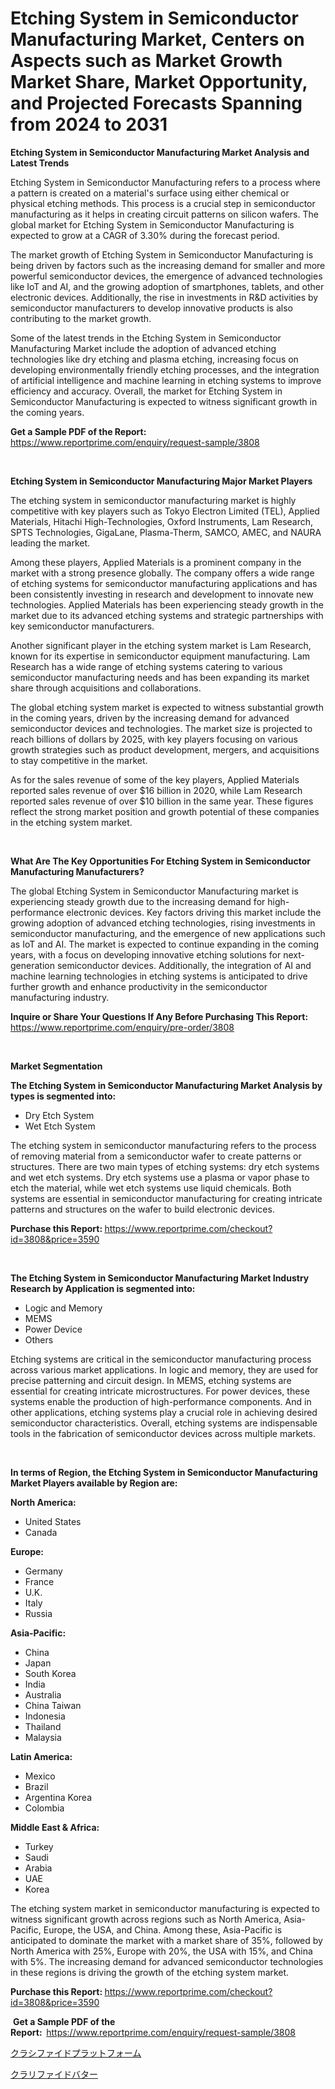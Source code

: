 <p><h1>Etching System in Semiconductor Manufacturing Market, Centers on Aspects such as Market Growth Market Share, Market Opportunity, and Projected Forecasts Spanning from 2024 to 2031</h1></p><p><strong>Etching System in Semiconductor Manufacturing Market Analysis and Latest Trends</strong></p>
<p><p>Etching System in Semiconductor Manufacturing refers to a process where a pattern is created on a material's surface using either chemical or physical etching methods. This process is a crucial step in semiconductor manufacturing as it helps in creating circuit patterns on silicon wafers. The global market for Etching System in Semiconductor Manufacturing is expected to grow at a CAGR of 3.30% during the forecast period.</p><p>The market growth of Etching System in Semiconductor Manufacturing is being driven by factors such as the increasing demand for smaller and more powerful semiconductor devices, the emergence of advanced technologies like IoT and AI, and the growing adoption of smartphones, tablets, and other electronic devices. Additionally, the rise in investments in R&D activities by semiconductor manufacturers to develop innovative products is also contributing to the market growth.</p><p>Some of the latest trends in the Etching System in Semiconductor Manufacturing Market include the adoption of advanced etching technologies like dry etching and plasma etching, increasing focus on developing environmentally friendly etching processes, and the integration of artificial intelligence and machine learning in etching systems to improve efficiency and accuracy. Overall, the market for Etching System in Semiconductor Manufacturing is expected to witness significant growth in the coming years.</p></p>
<p><strong>Get a Sample PDF of the Report:&nbsp;</strong> <a href="https://www.reportprime.com/enquiry/request-sample/3808">https://www.reportprime.com/enquiry/request-sample/3808</a></p>
<p>&nbsp;</p>
<p><strong>Etching System in Semiconductor Manufacturing Major Market Players</strong></p>
<p><p>The etching system in semiconductor manufacturing market is highly competitive with key players such as Tokyo Electron Limited (TEL), Applied Materials, Hitachi High-Technologies, Oxford Instruments, Lam Research, SPTS Technologies, GigaLane, Plasma-Therm, SAMCO, AMEC, and NAURA leading the market. </p><p>Among these players, Applied Materials is a prominent company in the market with a strong presence globally. The company offers a wide range of etching systems for semiconductor manufacturing applications and has been consistently investing in research and development to innovate new technologies. Applied Materials has been experiencing steady growth in the market due to its advanced etching systems and strategic partnerships with key semiconductor manufacturers.</p><p>Another significant player in the etching system market is Lam Research, known for its expertise in semiconductor equipment manufacturing. Lam Research has a wide range of etching systems catering to various semiconductor manufacturing needs and has been expanding its market share through acquisitions and collaborations.</p><p>The global etching system market is expected to witness substantial growth in the coming years, driven by the increasing demand for advanced semiconductor devices and technologies. The market size is projected to reach billions of dollars by 2025, with key players focusing on various growth strategies such as product development, mergers, and acquisitions to stay competitive in the market.</p><p>As for the sales revenue of some of the key players, Applied Materials reported sales revenue of over $16 billion in 2020, while Lam Research reported sales revenue of over $10 billion in the same year. These figures reflect the strong market position and growth potential of these companies in the etching system market.</p></p>
<p>&nbsp;</p>
<p><strong>What Are The Key Opportunities For Etching System in Semiconductor Manufacturing Manufacturers?</strong></p>
<p><p>The global Etching System in Semiconductor Manufacturing market is experiencing steady growth due to the increasing demand for high-performance electronic devices. Key factors driving this market include the growing adoption of advanced etching technologies, rising investments in semiconductor manufacturing, and the emergence of new applications such as IoT and AI. The market is expected to continue expanding in the coming years, with a focus on developing innovative etching solutions for next-generation semiconductor devices. Additionally, the integration of AI and machine learning technologies in etching systems is anticipated to drive further growth and enhance productivity in the semiconductor manufacturing industry.</p></p>
<p><strong>Inquire or Share Your Questions If Any Before Purchasing This Report:</strong> <a href="https://www.reportprime.com/enquiry/pre-order/3808">https://www.reportprime.com/enquiry/pre-order/3808</a></p>
<p>&nbsp;</p>
<p><strong>Market Segmentation</strong></p>
<p><strong>The Etching System in Semiconductor Manufacturing Market Analysis by types is segmented into:</strong></p>
<p><ul><li>Dry Etch System</li><li>Wet Etch System</li></ul></p>
<p><p>The etching system in semiconductor manufacturing refers to the process of removing material from a semiconductor wafer to create patterns or structures. There are two main types of etching systems: dry etch systems and wet etch systems. Dry etch systems use a plasma or vapor phase to etch the material, while wet etch systems use liquid chemicals. Both systems are essential in semiconductor manufacturing for creating intricate patterns and structures on the wafer to build electronic devices.</p></p>
<p><strong>Purchase this Report:&nbsp;</strong><a href="https://www.reportprime.com/checkout?id=3808&price=3590">https://www.reportprime.com/checkout?id=3808&price=3590</a></p>
<p>&nbsp;</p>
<p><strong>The Etching System in Semiconductor Manufacturing Market Industry Research by Application is segmented into:</strong></p>
<p><ul><li>Logic and Memory</li><li>MEMS</li><li>Power Device</li><li>Others</li></ul></p>
<p><p>Etching systems are critical in the semiconductor manufacturing process across various market applications. In logic and memory, they are used for precise patterning and circuit design. In MEMS, etching systems are essential for creating intricate microstructures. For power devices, these systems enable the production of high-performance components. And in other applications, etching systems play a crucial role in achieving desired semiconductor characteristics. Overall, etching systems are indispensable tools in the fabrication of semiconductor devices across multiple markets.</p></p>
<p>&nbsp;</p>
<p><strong>In terms of Region, the Etching System in Semiconductor Manufacturing Market Players available by Region are:</strong></p>
<p>
    <p> <strong> North America: </strong>
        <ul>
            <li>United States</li>
            <li>Canada</li>
        </ul>
        </p> 
    <p> <strong> Europe: </strong>
        <ul>
            <li>Germany</li>
            <li>France</li>
            <li>U.K.</li>
            <li>Italy</li>
            <li>Russia</li>
        </ul>
        </p> 
    <p> <strong> Asia-Pacific: </strong>
        <ul>
            <li>China</li>
            <li>Japan</li>
            <li>South Korea</li>
            <li>India</li>
            <li>Australia</li>
            <li>China Taiwan</li>
            <li>Indonesia</li>
            <li>Thailand</li>
            <li>Malaysia</li>
        </ul>
        </p> 
    <p> <strong> Latin America: </strong>
        <ul>
            <li>Mexico</li>
            <li>Brazil</li>
            <li>Argentina Korea</li>
            <li>Colombia</li>
        </ul>
        </p> 
    <p> <strong> Middle East & Africa: </strong>
        <ul>
            <li>Turkey</li>
            <li>Saudi</li>
            <li>Arabia</li>
            <li>UAE</li>
            <li>Korea</li>
        </ul>
    </p>
    </p>
<p><p>The etching system market in semiconductor manufacturing is expected to witness significant growth across regions such as North America, Asia-Pacific, Europe, the USA, and China. Among these, Asia-Pacific is anticipated to dominate the market with a market share of 35%, followed by North America with 25%, Europe with 20%, the USA with 15%, and China with 5%. The increasing demand for advanced semiconductor technologies in these regions is driving the growth of the etching system market.</p></p>
<p><strong>Purchase this Report: </strong><a href="https://www.reportprime.com/checkout?id=3808&price=3590">https://www.reportprime.com/checkout?id=3808&price=3590</a></p>
<p>&nbsp;<strong>Get a Sample PDF of the Report:&nbsp;&nbsp;</strong><a href="https://www.reportprime.com/enquiry/request-sample/3808">https://www.reportprime.com/enquiry/request-sample/3808</a></p>
<p><strong></strong></p>
<p><p><a href="https://github.com/RodHoppe07/Market-Research-Report-List-1/blob/main/779308014693.md">クラシファイドプラットフォーム</a></p><p><a href="https://github.com/laurenreichert/Market-Research-Report-List-1/blob/main/342736614692.md">クラリファイドバター</a></p></p>